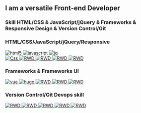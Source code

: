 ## I am a versatile Front-end Developer
### Skill HTML/CSS & JavaScript/jQuery & Frameworks & Responsive Design & Version Control/Git
### HTML/CSS/JavaScript/jQuery/Responsive
<p align="left">
  <a href="#">
     <img src="https://img.shields.io/badge/F2E-Html-html" alt="html5">
  </a>
  <a href="#">
     <img src="https://img.shields.io/badge/F2E-javascript-javascript" alt="javascript">
  </a>
  <a href="#">
     <img src="https://img.shields.io/badge/F2E-jquery-jquery" alt="jq">
  </a>
  <br/>
  <a href="#">
     <img src="https://img.shields.io/badge/F2E-CSS-red" alt="Css">
  </a>
  <a href="#">
     <img src="https://img.shields.io/badge/F2E-RWD-red" alt="RWD">
  </a>
  <a href="#">
     <img src="https://img.shields.io/badge/F2E-SCSS-red" alt="RWD">
  </a>
  <a href="#">
     <img src="https://img.shields.io/badge/F2E-PostCSS-red" alt="RWD">
  </a>
  <a href="#">
     <img src="https://img.shields.io/badge/F2E-babel-red" alt="RWD">
  </a>
</p>

### Frameworks & Frameworks UI

<p>
  <a href="#">
     <img src="https://img.shields.io/badge/Frameworks-vue-vue" alt="vue">
  </a>
  <a href="#">
     <img src="https://img.shields.io/badge/Frameworks-Hugo-hugo" alt="hugo">
  </a>
  <a href="#">
     <img src="https://img.shields.io/badge/tempelate_UI-element_ui-orange" alt="RWD">
  </a>
  <a href="#">
     <img src="https://img.shields.io/badge/tempelate_UI-vuetify_js-orange" alt="RWD">
  </a>
  <a href="#">
     <img src="https://img.shields.io/badge/tempelate_UI-mand_mobile_2-orange" alt="RWD">
  </a>
</p>

### Version Control/Git Devops skill

<p>
  <a href="#">
     <img src="https://img.shields.io/badge/Version_Control-webpack-red" alt="RWD">
  </a>
  <a href="#">
     <img src="https://img.shields.io/badge/CICD-Jenkins-blue" alt="RWD">
  </a>
  <a href="#">
     <img src="https://img.shields.io/badge/CICD-GitLab-blue" alt="RWD">
  </a>
  <a href="#">
     <img src="https://img.shields.io/badge/CICD-GitHub-blue" alt="RWD">
  </a>
  <a href="#">
     <img src="https://img.shields.io/badge/CLOUD-AWS-blue" alt="RWD">
  </a>
</p>

